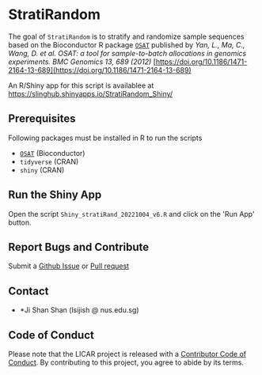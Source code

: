 # StratiRandom

<!-- badges: start -->
<!-- badges: end -->

The goal of `StratiRandom` is to stratify and randomize sample sequences based on the Bioconductor R package [`OSAT`](https://bioconductor.org/packages/release/bioc/html/OSAT.html) published by _Yan, L., Ma, C., Wang, D. et al. OSAT: a tool for sample-to-batch allocations in genomics experiments. BMC Genomics 13, 689 (2012)_ [https://doi.org/10.1186/1471-2164-13-689](https://doi.org/10.1186/1471-2164-13-689)

An R/Shiny app for this script is availablee at https://slinghub.shinyapps.io/StratiRandom_Shiny/


## Prerequisites

Following packages must be installed in R to run the scripts

* [`OSAT`](https://bioconductor.org/packages/release/bioc/html/OSAT.html) (Bioconductor)
* `tidyverse` (CRAN)
* `shiny` (CRAN)

## Run the Shiny App

Open the script `Shiny_stratiRand_20221004_v6.R` and click on the 'Run App' button.

## Report Bugs and Contribute

Submit a [Github Issue](https://github.com/SLINGhub/StatiRandom/issues) or [Pull request](https://github.com/SLINGhub/StatiRandom/pulls)

## Contact

* *Ji Shan Shan (lsijish @ nus.edu.sg)

## Code of Conduct

Please note that the LICAR project is released with a [Contributor Code of Conduct](https://contributor-covenant.org/version/2/0/CODE_OF_CONDUCT.html). By contributing to this project, you agree to abide by its terms.

